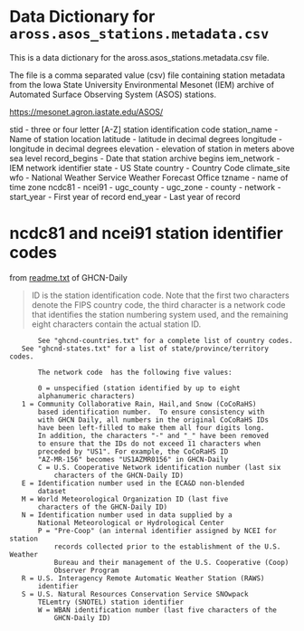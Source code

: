 # Data Dictionary for `aross.asos_stations.metadata.csv`

This is a data dictionary for the aross.asos_stations.metadata.csv file.

The file is a comma separated value (csv) file containing station metadata from the Iowa State University
Environmental Mesonet (IEM) archive of Automated Surface Observing System (ASOS) stations.

https://mesonet.agron.iastate.edu/ASOS/



stid - three or four letter [A-Z] station identification code
station_name - Name of station location
latitude - latitude in decimal degrees
longitude - longitude in decimal degrees
elevation - elevation of station in meters above sea level
record_begins - Date that station archive begins
iem_network - IEM network identifier
state - US State
country - Country Code
climate_site
wfo - National Weather Service Weather Forecast Office
tzname - name of time zone
ncdc81 - 
ncei91 - 
ugc_county - 
ugc_zone - 
county - 
network - 
start_year - First year of record
end_year - Last year of record


# ncdc81 and ncei91 station identifier codes

from [readme.txt](https://www.ncei.noaa.gov/pub/data/ghcn/daily/readme.txt) of GHCN-Daily

>ID         is the station identification code.  Note that the first two
           characters denote the FIPS  country code, the third character 
           is a network code that identifies the station numbering system 
           used, and the remaining eight characters contain the actual 
           station ID. 

           See "ghcnd-countries.txt" for a complete list of country codes.
	   See "ghcnd-states.txt" for a list of state/province/territory codes.

           The network code  has the following five values:

           0 = unspecified (station identified by up to eight 
	       alphanumeric characters)
	   1 = Community Collaborative Rain, Hail,and Snow (CoCoRaHS)
	       based identification number.  To ensure consistency with
	       with GHCN Daily, all numbers in the original CoCoRaHS IDs
	       have been left-filled to make them all four digits long. 
	       In addition, the characters "-" and "_" have been removed 
	       to ensure that the IDs do not exceed 11 characters when 
	       preceded by "US1". For example, the CoCoRaHS ID 
	       "AZ-MR-156" becomes "US1AZMR0156" in GHCN-Daily
           C = U.S. Cooperative Network identification number (last six 
               characters of the GHCN-Daily ID)
	   E = Identification number used in the ECA&D non-blended
	       dataset
	   M = World Meteorological Organization ID (last five
	       characters of the GHCN-Daily ID)
	   N = Identification number used in data supplied by a 
	       National Meteorological or Hydrological Center
           P = "Pre-Coop" (an internal identifier assigned by NCEI for station
               records collected prior to the establishment of the U.S. Weather
               Bureau and their management of the U.S. Cooperative (Coop) 
               Observer Program
	   R = U.S. Interagency Remote Automatic Weather Station (RAWS)
	       identifier
	   S = U.S. Natural Resources Conservation Service SNOwpack
	       TELemtry (SNOTEL) station identifier
           W = WBAN identification number (last five characters of the 
               GHCN-Daily ID)

